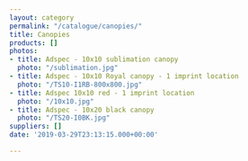 ```yaml
---
layout: category
permalink: "/catalogue/canopies/"
title: Canopies
products: []
photos:
- title: Adspec - 10x10 sublimation canopy
  photo: "/sublimation.jpg"
- title: Adspec - 10x10 Royal canopy - 1 imprint location
  photo: "/TS10-I1RB-800x800.jpg"
- title: Adspec 10x10 red - 1 imprint location
  photo: "/10x10.jpg"
- title: Adspec - 10x20 black canopy
  photo: "/TS20-I0BK.jpg"
suppliers: []
date: '2019-03-29T23:13:15.000+00:00'

---
```

